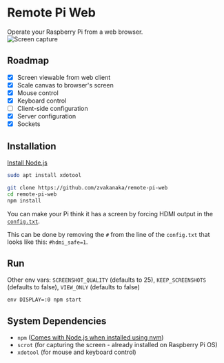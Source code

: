 # Remote Pi Web
Operate your Raspberry Pi from a web browser.  
![Screen capture](https://i.imgur.com/H10m7uN.gif)

## Roadmap
- [x] Screen viewable from web client  
- [x] Scale canvas to browser's screen  
- [x] Mouse control
- [x] Keyboard control  
- [ ] Client-side configuration  
- [x] Server configuration
- [x] Sockets

## Installation
[Install Node.js](https://github.com/nvm-sh/nvm#about)
```sh
sudo apt install xdotool

git clone https://github.com/zvakanaka/remote-pi-web
cd remote-pi-web
npm install
```

You can make your Pi think it has a screen by forcing HDMI output in the [`config.txt`](https://www.raspberrypi.org/documentation/configuration/config-txt/boot.md).

This can be done by removing the `#` from the line of the `config.txt` that looks like this: `#hdmi_safe=1`.

## Run
Other env vars: `SCREENSHOT_QUALITY` (defaults to 25), `KEEP_SCREENSHOTS` (defaults to false), `VIEW_ONLY` (defaults to false)
```
env DISPLAY=:0 npm start
``` 

## System Dependencies
- `npm` ([Comes with Node.js when installed using nvm](https://github.com/nvm-sh/nvm#about))
- `scrot` (for capturing the screen - already installed on Raspberry Pi OS)
- `xdotool` (for mouse and keyboard control)
